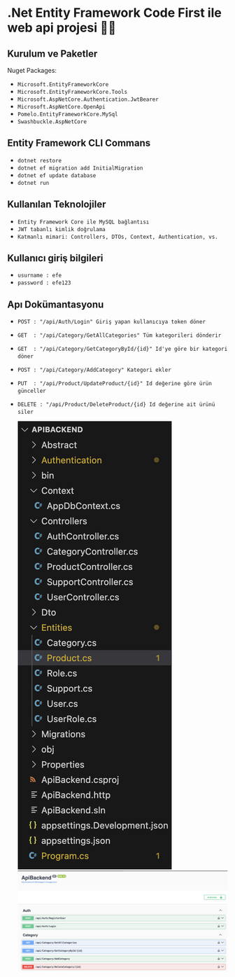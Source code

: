 # .Net Entity Framework Code First ile web api projesi 🚀🚀

## Kurulum ve Paketler

Nuget Packages:

- `Microsoft.EntityFrameworkCore`
- `Microsoft.EntityFrameworkCore.Tools`
- `Microsoft.AspNetCore.Authentication.JwtBearer`
- `Microsoft.AspNetCore.OpenApi`
- `Pomelo.EntityFrameworkCore.MySql`
- `Swashbuckle.AspNetCore`

## Entity Framework CLI Commans 

- `dotnet restore`
- `dotnet ef migration add InitialMigration`
- `dotnet ef update database`
- `dotnet run`

## Kullanılan Teknolojiler

- `Entity Framework Core ile MySQL bağlantısı`
- `JWT tabanlı kimlik doğrulama`
- `Katmanlı mimari: Controllers, DTOs, Context, Authentication, vs.`

## Kullanıcı giriş bilgileri 

- `usurname : efe`
- `password : efe123`

## Apı Dokümantasyonu

- `POST : "/api/Auth/Login" Giriş yapan kullanıcıya token döner`
- `GET  : "/api/Category/GetAllCategories" Tüm kategorileri dönderir`
- `GET  : "/api/Category/GetCategoryById/{id}" Id'ye göre bir kategori döner`
- `POST : "/api/Category/AddCategory" Kategori ekler`
- `PUT  : "/api/Product/UpdateProduct/{id}" Id değerine göre ürün günceller`
- `DELETE : "/api/Product/DeleteProduct/{id} Id değerine ait ürünü siler`

  ![Dosya Yapısı](./assest/Backend.png)
  ![Swagger Arayüzü](./assest/swagger.png)
  
